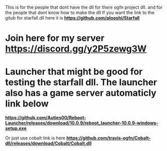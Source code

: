 This is for the people that dont have the dll for there ogfn project dll.
and for the people that dont know how to make the dll
If you want the link to the gitub for starfall.dll here it is **https://github.com/plooshi/Starfall**
# Join here for my server https://discord.gg/y2P5zewg3W
#  Launcher that might be good for testing the starfall dll. The launcher also has a game server automaticly link below
**https://github.com/Auties00/Reboot-Launcher/releases/download/10.0.9/reboot_launcher-10.0.9-windows-setup.exe**


Or just use cobalt link is here **https://github.com/travis-ogfn/Cobalt-dll/releases/download/Cobalt/Cobalt.dll**
